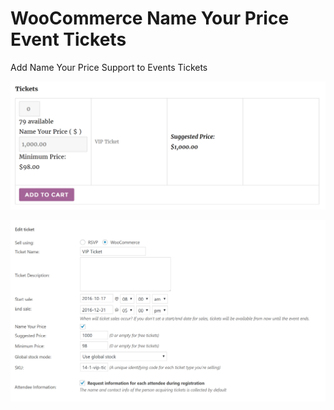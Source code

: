 # WooCommerce Name Your Price Event Tickets 

Add Name Your Price Support to Events Tickets

![Front end price input for ticket](screenshots/nyp-tickets-front-end.png "Front end price input for ticket")

![Backend checkbox to toggle Name Your Price functionality for ticket](screenshots/nyp-tickets-back-end.png "Backend checkbox to toggle Name Your Price functionality for ticket")
